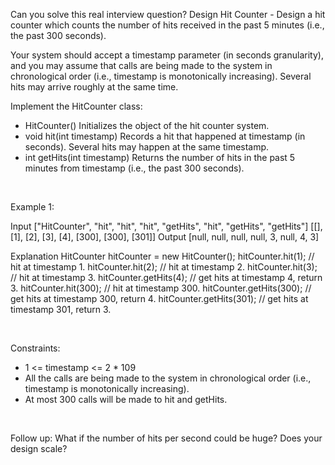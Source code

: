 Can you solve this real interview question? Design Hit Counter - Design a hit counter which counts the number of hits received in the past 5 minutes (i.e., the past 300 seconds).

Your system should accept a timestamp parameter (in seconds granularity), and you may assume that calls are being made to the system in chronological order (i.e., timestamp is monotonically increasing). Several hits may arrive roughly at the same time.

Implement the HitCounter class:

 * HitCounter() Initializes the object of the hit counter system.
 * void hit(int timestamp) Records a hit that happened at timestamp (in seconds). Several hits may happen at the same timestamp.
 * int getHits(int timestamp) Returns the number of hits in the past 5 minutes from timestamp (i.e., the past 300 seconds).

 

Example 1:


Input
["HitCounter", "hit", "hit", "hit", "getHits", "hit", "getHits", "getHits"]
[[], [1], [2], [3], [4], [300], [300], [301]]
Output
[null, null, null, null, 3, null, 4, 3]

Explanation
HitCounter hitCounter = new HitCounter();
hitCounter.hit(1);       // hit at timestamp 1.
hitCounter.hit(2);       // hit at timestamp 2.
hitCounter.hit(3);       // hit at timestamp 3.
hitCounter.getHits(4);   // get hits at timestamp 4, return 3.
hitCounter.hit(300);     // hit at timestamp 300.
hitCounter.getHits(300); // get hits at timestamp 300, return 4.
hitCounter.getHits(301); // get hits at timestamp 301, return 3.


 

Constraints:

 * 1 <= timestamp <= 2 * 109
 * All the calls are being made to the system in chronological order (i.e., timestamp is monotonically increasing).
 * At most 300 calls will be made to hit and getHits.

 

Follow up: What if the number of hits per second could be huge? Does your design scale?